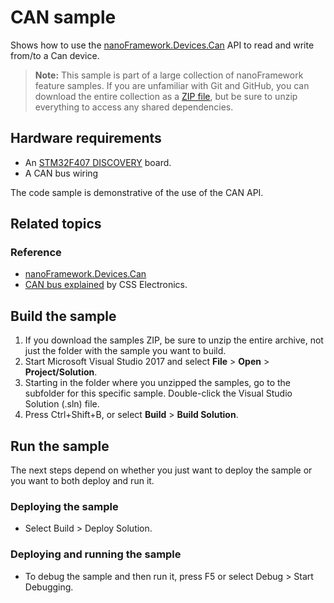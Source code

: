 # CAN sample

Shows how to use the [nanoFramework.Devices.Can](http://docs.nanoframework.net/api/nanoFramework.Devices.Can.html) API to read and write from/to a Can device.

> **Note:** This sample is part of a large collection of nanoFramework feature samples.
> If you are unfamiliar with Git and GitHub, you can download the entire collection as a
> [ZIP file](https://github.com/nanoframework/Samples/archive/master.zip), but be
> sure to unzip everything to access any shared dependencies.
<!-- For more info on working with the ZIP file, 
> the samples collection, and GitHub, see [Get the UWP samples from GitHub](https://aka.ms/ovu2uq). 
> For more samples, see the [Samples portal](https://aka.ms/winsamples) on the Windows Dev Center.  -->

## Hardware requirements

- An [STM32F407 DISCOVERY](https://www.st.com/en/evaluation-tools/stm32f4discovery.html) board.
- A CAN bus wiring

The code sample is demonstrative of the use of the CAN API.

## Related topics

### Reference

- [nanoFramework.Devices.Can](http://docs.nanoframework.net/api/nanoFramework.Devices.Can.html)
- [CAN bus explained](https://www.csselectronics.com/screen/page/simple-intro-to-can-bus/language/en) by CSS Electronics.

## Build the sample

1. If you download the samples ZIP, be sure to unzip the entire archive, not just the folder with the sample you want to build. 
2. Start Microsoft Visual Studio 2017 and select **File** \> **Open** \> **Project/Solution**.
3. Starting in the folder where you unzipped the samples, go to the subfolder for this specific sample. Double-click the Visual Studio Solution (.sln) file.
4. Press Ctrl+Shift+B, or select **Build** \> **Build Solution**.

## Run the sample

The next steps depend on whether you just want to deploy the sample or you want to both deploy and run it.

### Deploying the sample

- Select Build > Deploy Solution.

### Deploying and running the sample

- To debug the sample and then run it, press F5 or select Debug >  Start Debugging.
